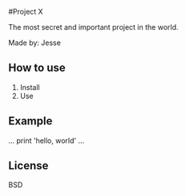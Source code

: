 #Project X

The most secret and important project in the world.

Made by: Jesse

## How to use

1. Install
2. Use

## Example

...
print 'hello, world'
...

## License

BSD


